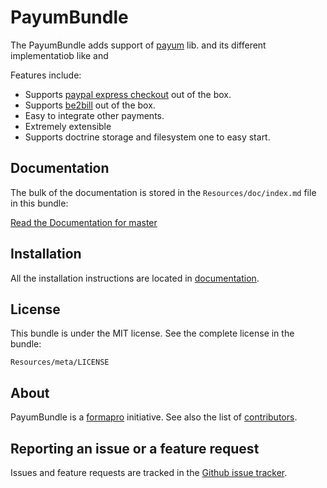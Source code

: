 PayumBundle
===========

The PayumBundle adds support of [payum](https://github.com/Payum/Payum) lib. and its different implementatiob like  and 

Features include:

- Supports [paypal express checkout](https://github.com/Payum/PaypalExpressCheckoutNvp) out of the box.
- Supports [be2bill](https://github.com/Payum/Be2Bill) out of the box.
- Easy to integrate other payments.
- Extremely extensible
- Supports doctrine storage and filesystem one to easy start.

Documentation
-------------

The bulk of the documentation is stored in the `Resources/doc/index.md` file in this bundle:

[Read the Documentation for master](PayumBundle/blob/master/Resources/doc/index.md)

Installation
------------

All the installation instructions are located in [documentation](PayumBundle/blob/master/Resources/doc/index.md).

License
-------

This bundle is under the MIT license. See the complete license in the bundle:

    Resources/meta/LICENSE

About
-----

PayumBundle is a [formapro](https://github.com/formapro) initiative.
See also the list of [contributors](contributors).

Reporting an issue or a feature request
---------------------------------------

Issues and feature requests are tracked in the [Github issue tracker](https://github.com/Payum/PayumBundle/issues).